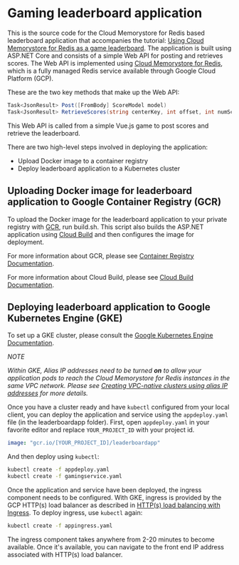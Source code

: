 # Gaming leaderboard application

This is the source code for the Cloud Memorystore for Redis based leaderboard application that accompanies the tutorial: [Using Cloud Memorystore for Redis as a game leaderboard](https://cloud.google.com/solutions/using-memorystore-for-redis-as-a-leaderboard). The application is built using ASP.NET Core and consists of a simple Web API for posting and retrieves scores. The Web API is implemented using [Cloud Memorystore for Redis](https://cloud.google.com/memorystore/), which is a fully managed Redis service available through Google Cloud Platform (GCP).

These are the two key methods that make up the Web API:

```csharp
Task<JsonResult> Post([FromBody] ScoreModel model)
Task<JsonResult> RetrieveScores(string centerKey, int offset, int numScores)
```

This Web API is called from a simple Vue.js game to post scores and retrieve the leaderboard.

There are two high-level steps involved in deploying the application:
- Upload Docker image to a container registry
- Deploy leaderboard application to a Kubernetes cluster

## Uploading Docker image for leaderboard application to Google Container Registry (GCR)

To upload the Docker image for the leaderboard application to your private registry with [GCR](https://cloud.google.com/container-registry/), run build.sh. This script also builds the ASP.NET application using [Cloud Build](https://cloud.google.com/cloud-build/) and then configures the image for deployment.

For more information about GCR, please see [Container Registry Documentation](https://cloud.google.com/container-registry/docs/).

For more information about Cloud Build, please see [Cloud Build Documentation](https://cloud.google.com/cloud-build/docs/).

## Deploying leaderboard application to Google Kubernetes Engine (GKE)

To set up a GKE cluster, please consult the [Google Kubernetes Engine Documentation](https://cloud.google.com/kubernetes-engine/docs/).


*NOTE*

*Within GKE, Alias IP addresses need to be turned **on** to allow your application pods to reach the Cloud Memorystore for Redis instances in the same VPC network. Please see [Creating VPC-native clusters using alias IP addresses](https://cloud.google.com/kubernetes-engine/docs/how-to/alias-ips) for more details.*

Once you have a cluster ready and have `kubectl` configured from your local client, you can deploy the application and service using the `appdeploy.yaml` file (in the leaderboardapp folder). First, open `appdeploy.yaml` in your favorite editor and replace `YOUR_PROJECT_ID` with your project id.

```yaml
image: "gcr.io/[YOUR_PROJECT_ID]/leaderboardapp"
```

And then deploy using `kubectl`:

```bash
kubectl create -f appdeploy.yaml
kubectl create -f gamingservice.yaml
```

Once the application and service have been deployed, the ingress component needs to be configured. With GKE, ingress is provided by the GCP HTTP(s) load balancer as described in [HTTP(s) load balancing with Ingress](https://cloud.google.com/kubernetes-engine/docs/concepts/ingress). To deploy ingress, use `kubectl` again:

```bash
kubectl create -f appingress.yaml
```

The ingress component takes anywhere from 2-20 minutes to become available. Once it's available, you can navigate to the front end IP address associated with HTTP(s) load balancer.
